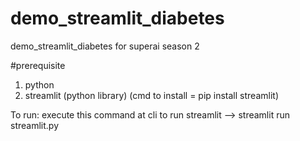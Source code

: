# demo_streamlit_diabetes
demo_streamlit_diabetes for superai season 2

#prerequisite
1. python
2. streamlit (python library)  (cmd to install = pip install streamlit)

To run:
execute this command at cli to run streamlit --> streamlit run streamlit.py
